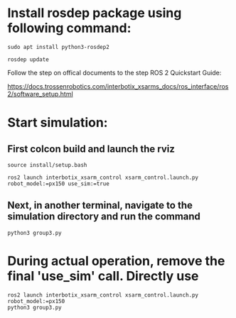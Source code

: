 # Install rosdep package using following command:

    sudo apt install python3-rosdep2
    
    rosdep update
    
Follow the step on offical documents to the step ROS 2 Quickstart Guide:

https://docs.trossenrobotics.com/interbotix_xsarms_docs/ros_interface/ros2/software_setup.html

# Start simulation:
## First colcon build and launch the rviz

    source install/setup.bash
    
    ros2 launch interbotix_xsarm_control xsarm_control.launch.py robot_model:=px150 use_sim:=true

## Next, in another terminal, navigate to the simulation directory and run the command
    python3 group3.py

# During actual operation, remove the final 'use_sim' call. Directly use 
    ros2 launch interbotix_xsarm_control xsarm_control.launch.py robot_model:=px150
    python3 group3.py

